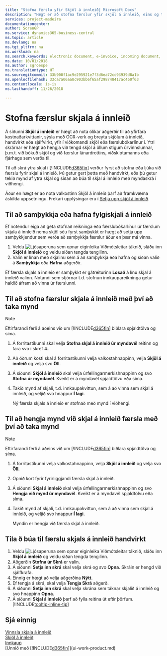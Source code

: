 ```yaml
---
title: "Stofna færslu yfir Skjöl á innleið| Microsoft Docs"
description: "Hægt er að stofna færslur yfir skjöl á innleið, eins og t.d. rafræna reikninga, og stjórna OCR-verkum, netviðskiptum og skjalaskiptum."
services: project-madeira
documentationcenter: 
author: SorenGP
ms.service: dynamics365-business-central
ms.topic: article
ms.devlang: na
ms.tgt_pltfrm: na
ms.workload: na
ms.search.keywords: electronic document, e-invoice, incoming document, OCR, ecommerce, document exchange, import invoice
ms.date: 10/01/2018
ms.author: sgroespe
ms.translationtype: HT
ms.sourcegitcommit: 33b900f1ac9e295921e7f3d6ea72cc93939d8a1b
ms.openlocfilehash: 33ca7a06aa8c903bb6f65af298748417ac460f63
ms.contentlocale: is-is
ms.lasthandoff: 11/26/2018

---
```

# <a name="create-incoming-document-records"></a>Stofna færslur skjala á innleið
Á síðunni **Skjöl á innleið** er hægt að nota ólíkar aðgerðir til að yfirfara kostnaðarkvittanir, sýsla með OCR-verk og breyta skjölum á innleið, handvirkt eða sjálfvirkt, yfir í viðkomandi skjöl eða færslubókarlínur í. Ytri skrárnar er hægt að hengja við tengd skjöl á öllum stigum úrvinnslunnar, þ.m.t. við bókuð skjöl og við færslur lánardrottins, viðskiptamanns eða fjárhags sem verða til.

Til að skrá ytra skjal í [!INCLUDE[d365fin](includes/d365fin_md.md)] verður fyrst að stofna eða ljúka við færslu fyrir skjal á innleið. Þú getur gert þetta með handvirkt, eða þú getur tekið mynd af ytra skjal og síðan að búa til skjal á innleið með myndaskrá í viðhengi.

Áður en hægt er að nota valkostinn Skjöl á innleið þarf að framkvæma áskilda uppsetningu. Frekari upplýsingar eru í [Setja upp skjöl á innleið](across-how-setup-income-documents.md).

## <a name="to-approve-or-reject-an-incoming-document"></a>Til að samþykkja eða hafna fylgiskjali á innleið
Ef notendur eiga að geta stofnað reikninga eða færslubókarlínur úr færslum skjala á innleið nema skjöl séu fyrst samþykkt er hægt að setja upp samþykkjendur sem verða að samþykkja færslur áður en þær má vinna.

1. Veldu ![Ljósaperuna sem opnar eiginleika Viðmótsleitar](media/ui-search/search_small.png "Segðu mér hvað þú vilt gera") táknið, sláðu inn **Skjöl á innleið** og veldu síðan tengda tengilinn.
2. Valin er línan með skjalinu sem á að samþykkja eða hafna og síðan valið á **Samþykkja** eða **Hafna** aðgerðir.

Ef færsla skjals á innleið er samþykkt er gátreiturinn **Losað** á línu skjal á innleið valinn. Notandi sem stjórnar t.d. stofnun innkaupareikninga getur haldið áfram að vinna úr færslunni.

## <a name="to-create-an-incoming-document-record-by-taking-a-photo"></a>Til að stofna færslur skjala á innleið með því að taka mynd
> [!NOTE]  
>   Eftirfarandi ferli á aðeins við um [!INCLUDE[d365fin](includes/d365fin_md.md)] biðlara spjaldtölva og síma.

1. Á forritastikunni skal velja **Stofna skjal á innleið úr myndavél** reitinn og fara svo í skref 4..
2. Að öðrum kosti skal á forritastikunni velja valkostahnappinn, velja **Skjöl á innleið** og velja svo **Öll**.
3. Á síðunni **Skjöl á innleið** skal velja úrfellingarmerkishnappinn og svo **Stofna úr myndavél**. Kveikt er á myndavél spjaldtölvu eða síma.
4. Takið mynd af skjali, t.d. innkaupakvittun, sem á að vinna sem skjal á innleið, og veljið svo hnappur **Í lagi**.

    Ný færsla skjals á innleið er stofnað með mynd í viðhengi.

## <a name="to-attach-an-image-to-an-incoming-document-record-by-taking-a-photo"></a>Til að hengja mynd við skjal á innleið færsla með því að taka mynd
> [!NOTE]  
>   Eftirfarandi ferli á aðeins við um [!INCLUDE[d365fin](includes/d365fin_md.md)] biðlara spjaldtölva og síma.

1. Á forritastikunni velja valkostahnappinn, velja **Skjöl á innleið** og velja svo **Öll**.
2. Opnið kort fyrir fyrirliggjandi færsla skjal á innleið.
3. Á síðunni **Skjal á innleið** skal velja úrfellingarmerkishnappinn og svo **Hengja við mynd úr myndavél**. Kveikt er á myndavél spjaldtölvu eða síma.
4. Takið mynd af skjali, t.d. innkaupakvittun, sem á að vinna sem skjal á innleið, og veljið svo hnappur **Í lagi**.

    Myndin er hengja við færsla skjal á innleið.

## <a name="to-create-an-incoming-document-record-manually"></a>Tila ð búa til færslu skjals á innleið handvirkt
1. Veldu ![Ljósaperuna sem opnar eiginleika Viðmótsleitar](media/ui-search/search_small.png "Segðu mér hvað þú vilt gera") táknið, sláðu inn **Skjöl á innleið** og veldu síðan tengda tengilinn.
2. Aðgerðin **Stofna úr Skrá** er valin.  
3. Á síðunni **Setja inn skrá** skal velja skrá og svo **Opna**. Skráin er hengd við sjálfkrafa.
4. Einnig er hægt að velja aðgerðina **Nýtt**.
5. Ef tengja á skrá, skal velja **Tengja Skrá** aðgerð.
6. Á síðunni **Setja inn skrá** skal velja skrána sem táknar skjalið á innleið og svo hnappinn **Opna**.
7. Á síðunni **Skjal á innleið** þarf að fylla reitina út eftir þörfum. [!INCLUDE[tooltip-inline-tip](includes/tooltip-inline-tip_md.md)]

## <a name="see-also"></a>Sjá einnig
[Vinnsla skjala á innleið](across-process-income-documents.md)  
[Skjöl á innleið](across-income-documents.md)  
[Innkaup](purchasing-manage-purchasing.md)  
[Unnið með [!INCLUDE[d365fin](includes/d365fin_md.md)]](ui-work-product.md)


